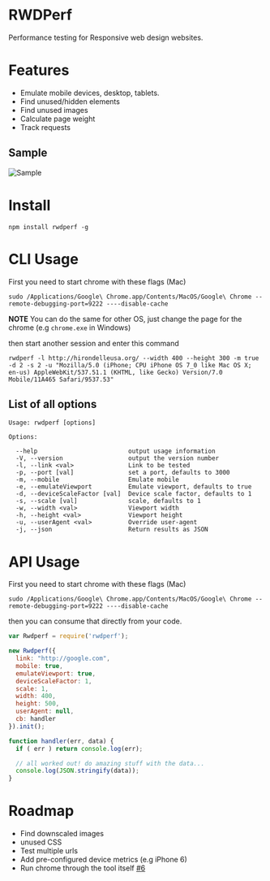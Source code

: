 RWDPerf
=======

Performance testing for Responsive web design websites.


Features
========
- Emulate mobile devices, desktop, tablets.
- Find unused/hidden elements
- Find unused images
- Calculate page weight
- Track requests 

## Sample
![Sample](https://raw.githubusercontent.com/lafikl/RWDPerf/master/screenshot.png)


Install
========
```
npm install rwdperf -g
```

CLI Usage
========
First you need to start chrome with these flags (Mac)

```
sudo /Applications/Google\ Chrome.app/Contents/MacOS/Google\ Chrome --remote-debugging-port=9222 ----disable-cache
```
**NOTE** You can do the same for other OS, just change the page for the chrome (e.g `chrome.exe` in Windows)


then start another session and enter this command

```
rwdperf -l http://hirondelleusa.org/ --width 400 --height 300 -m true -d 2 -s 2 -u "Mozilla/5.0 (iPhone; CPU iPhone OS 7_0 like Mac OS X; en-us) AppleWebKit/537.51.1 (KHTML, like Gecko) Version/7.0 Mobile/11A465 Safari/9537.53"
```

## List of all options 

```
Usage: rwdperf [options]

Options:

  --help                         output usage information
  -V, --version                  output the version number
  -l, --link <val>               Link to be tested
  -p, --port [val]               set a port, defaults to 3000
  -m, --mobile                   Emulate mobile
  -e, --emulateViewport          Emulate viewport, defaults to true
  -d, --deviceScaleFactor [val]  Device scale factor, defaults to 1
  -s, --scale [val]              scale, defaults to 1
  -w, --width <val>              Viewport width
  -h, --height <val>             Viewport height
  -u, --userAgent <val>          Override user-agent
  -j, --json                     Return results as JSON
```


API Usage
========
First you need to start chrome with these flags (Mac)

```
sudo /Applications/Google\ Chrome.app/Contents/MacOS/Google\ Chrome --remote-debugging-port=9222 ----disable-cache
```

then you can consume that directly from your code.

```javascript
var Rwdperf = require('rwdperf');

new Rwdperf({
  link: "http://google.com",
  mobile: true,
  emulateViewport: true,
  deviceScaleFactor: 1,
  scale: 1,
  width: 400,
  height: 500,
  userAgent: null,
  cb: handler
}).init();

function handler(err, data) {
  if ( err ) return console.log(err);

  // all worked out! do amazing stuff with the data...
  console.log(JSON.stringify(data));
}
```

Roadmap
=======
- Find downscaled images
- unused CSS
- Test multiple urls
- Add pre-configured device metrics (e.g iPhone 6)
- Run chrome through the tool itself [#6](https://github.com/lafikl/RWDPerf/issues/6)



